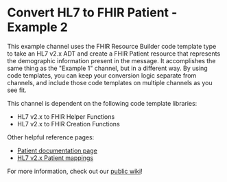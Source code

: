 # Convert HL7 to FHIR Patient - Example 2
This example channel uses the FHIR Resource Builder code template type to take an HL7 v2.x ADT and create a FHIR Patient resource that represents the demographic information present in the message. It accomplishes the same thing as the "Example 1" channel, but in a different way. By using code templates, you can keep your conversion logic separate from channels, and include those code templates on multiple channels as you see fit.

This channel is dependent on the following code template libraries:
- HL7 v2.x to FHIR Helper Functions
- HL7 v2.x to FHIR Creation Functions

Other helpful reference pages:
- [Patient documentation page](http://hl7.org/fhir/STU3/patient.html)
- [HL7 v2.x Patient mappings](http://hl7.org/fhir/STU3/patient-mappings.html#v2)

For more information, check out our [public wiki](https://www.mirthcorp.com/community/wiki/display/mirth/HL7+v2.x+to+FHIR+Conversions#HL7v2.xtoFHIRConversions-ConvertHL7toFHIRPatient-Example2)!